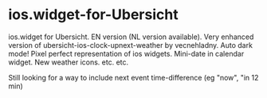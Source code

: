 # ios.widget-for-Ubersicht
ios.widget for Ubersicht. 
EN version (NL version available). 
Very enhanced version of ubersicht-ios-clock-upnext-weather by vecnehladny. 
Auto dark mode! 
Pixel perfect representation of ios widgets. 
Mini-date in calendar widget. 
New weather icons. 
etc. 
etc. 

Still looking for a way to include next event time-difference (eg "now", "in 12 min)
